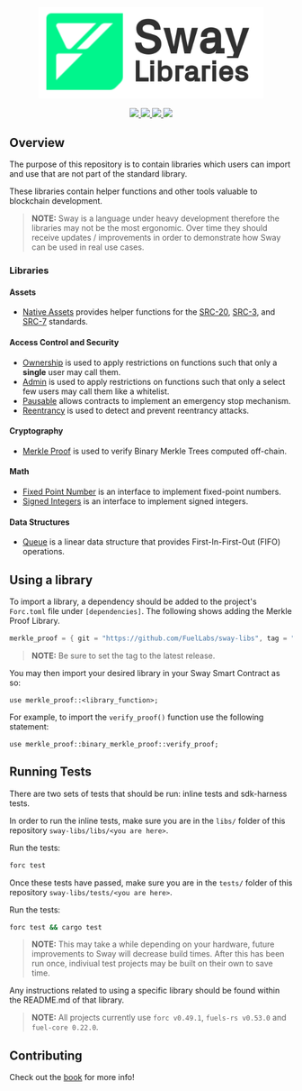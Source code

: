 <p align="center">
    <picture>
        <source media="(prefers-color-scheme: dark)" srcset=".docs/sway-libs-logo-dark-theme.png">
        <img alt="SwayLibs logo" width="400px" src=".docs/sway-libs-logo-light-theme.png">
    </picture>
</p>

<p align="center">
    <a href="https://github.com/FuelLabs/sway-libs/actions/workflows/ci.yml" alt="CI">
        <img src="https://github.com/FuelLabs/sway-libs/actions/workflows/ci.yml/badge.svg" />
    </a>
    <a href="https://crates.io/crates/forc/0.49.1" alt="forc">
        <img src="https://img.shields.io/badge/forc-v0.49.1-orange" />
    </a>
    <a href="./LICENSE" alt="forc">
        <img src="https://img.shields.io/github/license/FuelLabs/sway-libs" />
    </a>
    <a href="https://discord.gg/xfpK4Pe">
        <img src="https://img.shields.io/discord/732892373507375164?color=6A7EC2&logo=discord&logoColor=ffffff&labelColor=6A7EC2&label=Discord" />
    </a>
</p>

## Overview

The purpose of this repository is to contain libraries which users can import and use that are not part of the standard library. 

These libraries contain helper functions and other tools valuable to blockchain development.

> **NOTE:**
> Sway is a language under heavy development therefore the libraries may not be the most ergonomic. Over time they should receive updates / improvements in order to demonstrate how Sway can be used in real use cases.

### Libraries

#### Assets

- [Native Assets](./libs/native_assets/) provides helper functions for the [SRC-20](https://github.com/FuelLabs/sway-standards/tree/master/standards/src20-native-asset), [SRC-3](https://github.com/FuelLabs/sway-standards/tree/master/standards/src_3), and [SRC-7](https://github.com/FuelLabs/sway-standards/tree/master/standards/src_7) standards.

#### Access Control and Security

- [Ownership](./libs/ownership/) is used to apply restrictions on functions such that only a **single** user may call them.
- [Admin](./libs/admin/) is used to apply restrictions on functions such that only a select few users may call them like a whitelist.
- [Pausable](./libs/pausable/) allows contracts to implement an emergency stop mechanism.
- [Reentrancy](./libs/reentrancy) is used to detect and prevent reentrancy attacks.

#### Cryptography

- [Merkle Proof](./libs/merkle_proof/) is used to verify Binary Merkle Trees computed off-chain.

#### Math

- [Fixed Point Number](./libs/fixed_point/) is an interface to implement fixed-point numbers.
- [Signed Integers](./libs/signed_integers/) is an interface to implement signed integers.

#### Data Structures

- [Queue](./libs/queue/) is a linear data structure that provides First-In-First-Out (FIFO) operations. 

## Using a library

To import a library, a dependency should be added to the project's `Forc.toml` file under `[dependencies]`. The following shows adding the Merkle Proof Library.

```rust
merkle_proof = { git = "https://github.com/FuelLabs/sway-libs", tag = "v0.1.0" }
```

> **NOTE:** 
> Be sure to set the tag to the latest release.

You may then import your desired library in your Sway Smart Contract as so:

```sway
use merkle_proof::<library_function>;
```

For example, to import the `verify_proof()` function use the following statement:

```sway
use merkle_proof::binary_merkle_proof::verify_proof;
```

## Running Tests

There are two sets of tests that should be run: inline tests and sdk-harness tests.

In order to run the inline tests, make sure you are in the `libs/` folder of this repository `sway-libs/libs/<you are here>`.

Run the tests:

```bash
forc test
```

Once these tests have passed, make sure you are in the `tests/` folder of this repository `sway-libs/tests/<you are here>`.

Run the tests:

```bash
forc test && cargo test
```

> **NOTE:**
> This may take a while depending on your hardware, future improvements to Sway will decrease build times. After this has been run once, indiviual test projects may be built on their own to save time.

Any instructions related to using a specific library should be found within the README.md of that library.

> **NOTE:**
> All projects currently use `forc v0.49.1`, `fuels-rs v0.53.0` and `fuel-core 0.22.0`.

## Contributing

Check out the [book](https://fuellabs.github.io/sway-libs/book/index.html) for more info!
